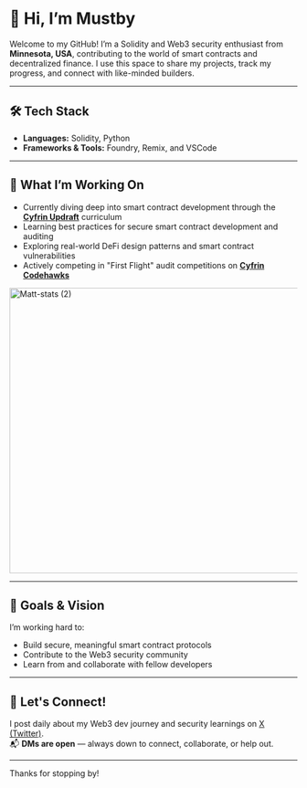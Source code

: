 # 👋 Hi, I’m Mustby

Welcome to my GitHub! I’m a Solidity and Web3 security enthusiast from **Minnesota, USA**, contributing to the world of smart contracts and decentralized finance. I use this space to share my projects, track my progress, and connect with like-minded builders.

---

## 🛠 Tech Stack
- **Languages:** Solidity, Python  
- **Frameworks & Tools:** Foundry, Remix, and VSCode 

---

## 🚀 What I’m Working On
- Currently diving deep into smart contract development through the **[Cyfrin Updraft](https://www.cyfrin.io/updraft)** curriculum  
- Learning best practices for secure smart contract development and auditing
- Exploring real-world DeFi design patterns and smart contract vulnerabilities
- Actively competing in "First Flight" audit competitions on **[Cyfrin Codehawks](https://codehawks.cyfrin.io/first-flights)**

<img width="900" height="500" alt="Matt-stats (2)" src="https://github.com/user-attachments/assets/45a32252-f896-4ea7-b18e-58f48b46d623" />

---

## 🌱 Goals & Vision
I’m working hard to:
- Build secure, meaningful smart contract protocols  
- Contribute to the Web3 security community  
- Learn from and collaborate with fellow developers  

---

## 📣 Let's Connect!
I post daily about my Web3 dev journey and security learnings on [X (Twitter)](https://x.com/MustbyTheMoney).  
📬 **DMs are open** — always down to connect, collaborate, or help out.

---

Thanks for stopping by!
